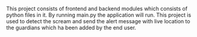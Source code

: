 This project consists of frontend and backend modules which consists of python files in it. By running main.py the application will run. This project is used to detect the scream and send the alert message with live location to the guardians which ha been added by the end user.
